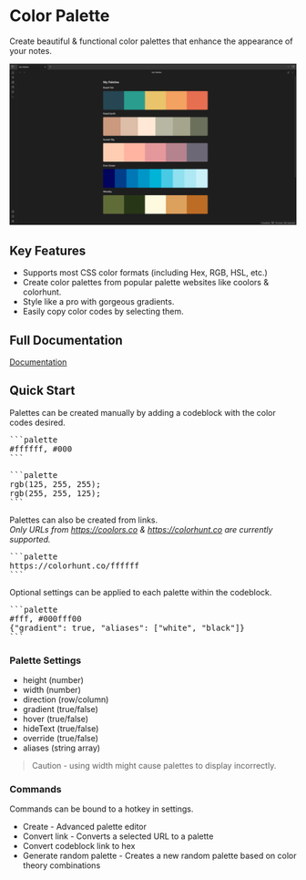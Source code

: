 # Color Palette

Create beautiful & functional color palettes that enhance the appearance of your notes.

![Color Palette Demo](ColorPaletteDemo.png)

## Key Features

- Supports most CSS color formats (including Hex, RGB, HSL, etc.)
- Create color palettes from popular palette websites like coolors & colorhunt.
- Style like a pro with gorgeous gradients.
- Easily copy color codes by selecting them.

## Full Documentation

[Documentation](/documentation/index.md)

## Quick Start

Palettes can be created manually by adding a codeblock with the color codes desired.

<pre>
```palette
#ffffff, #000
```
</pre>

<pre>
```palette
rgb(125, 255, 255);
rgb(255, 255, 125);
```
</pre>

Palettes can also be created from links.\
*Only URLs from <https://coolors.co> & <https://colorhunt.co> are currently supported.*

<pre>
```palette
https://colorhunt.co/ffffff
```
</pre>

Optional settings can be applied to each palette within the codeblock.
<pre>
```palette
#fff, #000fff00
{"gradient": true, "aliases": ["white", "black"]}
```
</pre>

### Palette Settings

- height (number)
- width (number)
- direction (row/column)
- gradient (true/false)
- hover (true/false)
- hideText (true/false)
- override (true/false)
- aliases (string array)

> Caution - using width might cause palettes to display incorrectly.

### Commands

Commands can be bound to a hotkey in settings.

- Create - Advanced palette editor
- Convert link - Converts a selected URL to a palette
- Convert codeblock link to hex
- Generate random palette - Creates a new random palette based on color theory combinations
